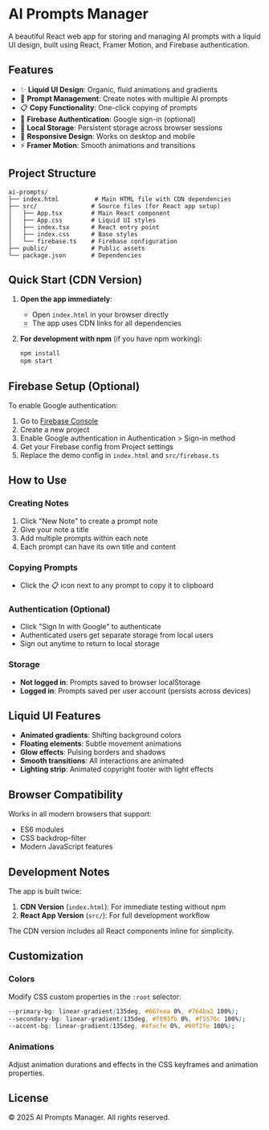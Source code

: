 # AI Prompts Manager

A beautiful React web app for storing and managing AI prompts with a liquid UI design, built using React, Framer Motion, and Firebase authentication.

## Features

- ✨ **Liquid UI Design**: Organic, fluid animations and gradients
- 📝 **Prompt Management**: Create notes with multiple AI prompts
- 📋 **Copy Functionality**: One-click copying of prompts
- 🔐 **Firebase Authentication**: Google sign-in (optional)
- 💾 **Local Storage**: Persistent storage across browser sessions
- 🎨 **Responsive Design**: Works on desktop and mobile
- ⚡ **Framer Motion**: Smooth animations and transitions

## Project Structure

```
ai-prompts/
├── index.html          # Main HTML file with CDN dependencies
├── src/               # Source files (for React app setup)
│   ├── App.tsx        # Main React component
│   ├── App.css        # Liquid UI styles
│   ├── index.tsx      # React entry point
│   ├── index.css      # Base styles
│   └── firebase.ts    # Firebase configuration
├── public/            # Public assets
└── package.json       # Dependencies
```

## Quick Start (CDN Version)

1. **Open the app immediately**:
   - Open `index.html` in your browser directly
   - The app uses CDN links for all dependencies

2. **For development with npm** (if you have npm working):
   ```bash
   npm install
   npm start
   ```

## Firebase Setup (Optional)

To enable Google authentication:

1. Go to [Firebase Console](https://console.firebase.google.com/)
2. Create a new project
3. Enable Google authentication in Authentication > Sign-in method
4. Get your Firebase config from Project settings
5. Replace the demo config in `index.html` and `src/firebase.ts`

## How to Use

### Creating Notes
1. Click "New Note" to create a prompt note
2. Give your note a title
3. Add multiple prompts within each note
4. Each prompt can have its own title and content

### Copying Prompts
- Click the 📋 icon next to any prompt to copy it to clipboard

### Authentication (Optional)
- Click "Sign In with Google" to authenticate
- Authenticated users get separate storage from local users
- Sign out anytime to return to local storage

### Storage
- **Not logged in**: Prompts saved to browser localStorage
- **Logged in**: Prompts saved per user account (persists across devices)

## Liquid UI Features

- **Animated gradients**: Shifting background colors
- **Floating elements**: Subtle movement animations
- **Glow effects**: Pulsing borders and shadows
- **Smooth transitions**: All interactions are animated
- **Lighting strip**: Animated copyright footer with light effects

## Browser Compatibility

Works in all modern browsers that support:
- ES6 modules
- CSS backdrop-filter
- Modern JavaScript features

## Development Notes

The app is built twice:
1. **CDN Version** (`index.html`): For immediate testing without npm
2. **React App Version** (`src/`): For full development workflow

The CDN version includes all React components inline for simplicity.

## Customization

### Colors
Modify CSS custom properties in the `:root` selector:
```css
--primary-bg: linear-gradient(135deg, #667eea 0%, #764ba2 100%);
--secondary-bg: linear-gradient(135deg, #f093fb 0%, #f5576c 100%);
--accent-bg: linear-gradient(135deg, #4facfe 0%, #00f2fe 100%);
```

### Animations
Adjust animation durations and effects in the CSS keyframes and animation properties.

## License

© 2025 AI Prompts Manager. All rights reserved.
